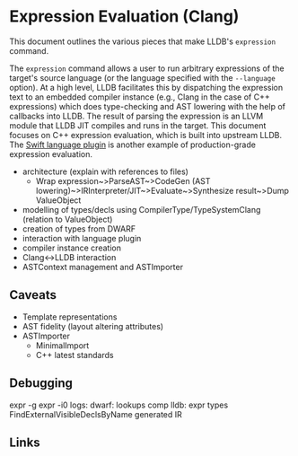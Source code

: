 # Expression Evaluation (Clang)

This document outlines the various pieces that make
LLDB's `expression` command.

The `expression` command allows a user to run arbitrary
expressions of the target's source language (or the language
specified with the `--language` option). At a high level, LLDB
facilitates this by dispatching the expression text to an
embedded compiler instance (e.g., Clang in the case of C++
expressions) which does type-checking and AST lowering with
the help of callbacks into LLDB. The result of parsing the
expression is an LLVM module that LLDB JIT compiles and runs
in the target. This document focuses on C++ expression evaluation,
which is built into upstream LLDB. The [Swift language plugin](https://github.com/swiftlang/llvm-project/tree/next/lldb/source/Plugins/LanguageRuntime/Swift) is
another example of production-grade expression evaluation.

- architecture (explain with references to files)
  - Wrap expression~>ParseAST~>CodeGen (AST lowering)~>IRInterpreter/JIT~>Evaluate~>Synthesize result~>Dump ValueObject
- modelling of types/decls using CompilerType/TypeSystemClang (relation to ValueObject)
- creation of types from DWARF
- interaction with language plugin
- compiler instance creation
- Clang<->LLDB interaction
- ASTContext management and ASTImporter

## Caveats

* Template representations
* AST fidelity (layout altering attributes)
* ASTImporter
  * MinimalImport
  * C++ latest standards

## Debugging

expr -g
expr -i0
logs:
    dwarf: lookups comp
    lldb: expr types
FindExternalVisibleDeclsByName
generated IR

## Links
